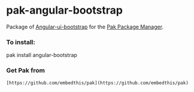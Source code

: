 pak-angular-bootstrap
===

Package of [Angular-ui-bootstrap](http://angular-ui.github.io/bootstrap/)
for the [Pak Package Manager](https://github.com/embedthis/pak).

### To install:

pak install angular-bootstrap

### Get Pak from

    [https://github.com/embedthis/pak](https://github.com/embedthis/pak)
